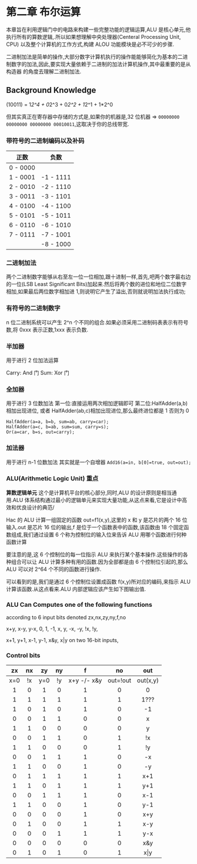 # 第二章 布尔运算

本章旨在利用逻辑门中的电路来构建一些完整功能的逻辑运算,ALU 是核心单元,他执行所有的算数逻辑,.所以如果想理解中央处理器(Centeral Processing Unit, CPU) 以及整个计算机的工作方式,构建 ALOU 功能模块是必不可少的步骤.

二进制加法是简单的操作,大部分数字计算机执行的操作能能够简化为基本的二进制数字的加法,因此,要实现大量依赖于二进制的加法计算机操作,其中最重要的是从构造器 的角度去理解二进制加法.

## Background Knowledge

(10011) = 1*2^4 + 0*2^3 + 0*2^2 + 1*2^1 + 1\*2^0

但其实真正在寄存器中存储的方式是,如果你的机器是,32 位机器 => `00000000 00000000 00000000 00010011`,这取决于你的总线带宽.

### 带符号的二进制编码以及补码

|   正数   |   负数    |
| :------: | :-------: |
| 0 - 0000 |           |
| 1 - 0001 | -1 - 1111 |
| 2 - 0010 | -2 - 1110 |
| 3 - 0011 | -3 - 1101 |
| 4 - 0100 | -4 - 1100 |
| 5 - 0101 | -5 - 1011 |
| 6 - 0110 | -6 - 1010 |
| 7 - 0111 | -7 - 1001 |
|          | -8 - 1000 |

### 二进制加法

两个二进制数字能够从右至左一位一位相加,跟十进制一样,首先,吧两个数字最右边的一位(LSB Least Significant Bits)加起来.然后将两个数的进位和地位二位数字相加,如果最后两位数字相加进 1,则说明它产生了溢出,否则就说明加法执行成功;

### 有符号的二进制数字

n 位二进制系统可以产生 2^n 个不同的组合.如果必须采用二进制码表表示有符号数,将 0xxx 表示正数,1xxx 表示负数.

### 半加器

用于进行 2 位加法运算

Carry: And 门
Sum: Xor 门

### 全加器

用于进行 3 位数加法
第一位:直接运用两次相加逻辑即可
第二位:HalfAdder(a,b)相加出现进位, 或者 HalfAdder(ab,c)相加出现进位,那么最终进位都是 1 否则为 0

```hdl
HalfAdder(a=a, b=b, sum=ab, carry=car);
HalfAdder(a=c, b=ab, sum=sum, carry=s);
Or(a=car, b=s, out=carry);
```

### 加法器

用于进行 n-1 位数加法
其实就是一个自增器
`Add16(a=in, b[0]=true, out=out);`

### ALU(Arithmetic Logic Unit) **重点**

**算数逻辑单元** 这个是计算机平台的核心部分,同时,ALU 的设计原则是相当通用.ALU 体系结构通过最小的逻辑单元来实现大量功能,从这点来看,它是设计中高效和优良设计的典范/

Hac 的 ALU 计算一组固定的函数 out=f1(x,y),这里的 x 和 y 是芯片的两个 16 位输入.out 是芯片 16 位的输出,f 是位于一个函数表中的函数,该函数由 18 个固定函数组成,我们通过设置 6 个称为控制位的输入位来告诉 ALU 用哪个函数进行何种函数计算

要注意的是,这 6 个控制位的每一位指示 ALU 来执行某个基本操作.这些操作的各种组合可以让 ALU 计算多种有用的函数.因为全部都是由 6 个控制位引起的,那么 ALU 可以对 2^64 个不同的函数进行操作.

可以看到的是,我们是通过 6 个控制位设置成函数 f(x,y)所对应的编码,来指示 ALU 计算该函数.从这点看来.ALU 内部逻辑应该产生如下图输出值.

### ALU Can Computes one of the following functions

according to 6 input bits denoted zx,nx,zy,ny,f,no

x+y, x-y, y-x, 0, 1, -1, x, y, -x, -y, !x, !y,

x+1, y+1, x-1, y-1, x&y, x|y on two 16-bit inputs,

### Control bits

| zx  | nx  | zy  | ny  |      f      |    no    |   out    |
| :-: | :-: | :-: | :-: | :---------: | :------: | :------: |
| x=0 | !x  | y=0 | !y  | x+y -/- x&y | out=!out | out(x,y) |
|  1  |  0  |  1  |  0  |      1      |    0     |    0     |
|  1  |  1  |  1  |  1  |      1      |    1     |   1???   |
|  1  |  0  |  1  |  0  |      1      |    0     |    -1    |
|  0  |  0  |  1  |  1  |      0      |    0     |    x     |
|  1  |  1  |  0  |  0  |      0      |    0     |    y     |
|  0  |  0  |  1  |  1  |      0      |    1     |    !x    |
|  1  |  1  |  0  |  0  |      0      |    1     |    !y    |
|  0  |  0  |  1  |  1  |      1      |    0     |    -x    |
|  1  |  1  |  0  |  0  |      1      |    0     |    -y    |
|  0  |  1  |  1  |  1  |      1      |    1     |   x+1    |
|  1  |  1  |  0  |  1  |      1      |    1     |   y+1    |
|  0  |  0  |  1  |  1  |      1      |    0     |   x-1    |
|  1  |  1  |  0  |  0  |      1      |    0     |   y-1    |
|  0  |  0  |  0  |  0  |      1      |    0     |   x+y    |
|  0  |  1  |  0  |  0  |      1      |    1     |   x-y    |
|  0  |  0  |  0  |  1  |      1      |    1     |   y-x    |
|  0  |  0  |  0  |  0  |      0      |    0     |   x&y    |
|  0  |  1  |  0  |  1  |      0      |    1     |   x\|y   |
